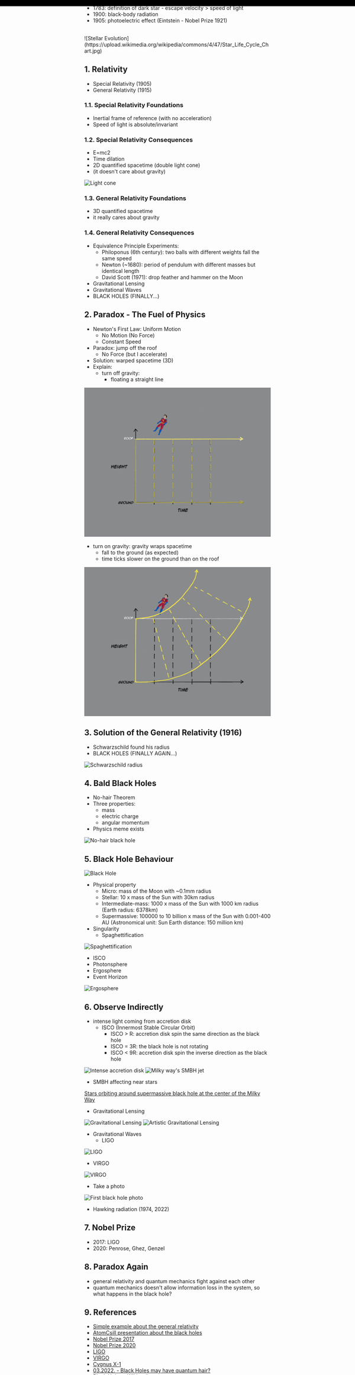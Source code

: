 <style>
.page-header {
  display: none;
}
/* ==============================================================================================
This copyright notice must be kept untouched in the stylesheet at all times.
The original version of this stylesheet and the associated (x)html
is available at http://www.script-tutorials.com/night-sky-with-twinkling-stars/
Copyright (c) Script Tutorials. All rights reserved.
This stylesheet and the associated (x)html may be modified in any way to fit your requirements.
================================================================================================= */

@keyframes move-twink-back {
    from {background-position:0 0;}
    to {background-position:-10000px 5000px;}
}
@-webkit-keyframes move-twink-back {
    from {background-position:0 0;}
    to {background-position:-10000px 5000px;}
}
@-moz-keyframes move-twink-back {
    from {background-position:0 0;}
    to {background-position:-10000px 5000px;}
}
@-ms-keyframes move-twink-back {
    from {background-position:0 0;}
    to {background-position:-10000px 5000px;}
}

@keyframes move-clouds-back {
    from {background-position:0 0;}
    to {background-position:10000px 0;}
}
@-webkit-keyframes move-clouds-back {
    from {background-position:0 0;}
    to {background-position:10000px 0;}
}
@-moz-keyframes move-clouds-back {
    from {background-position:0 0;}
    to {background-position:10000px 0;}
}
@-ms-keyframes move-clouds-back {
    from {background-position: 0;}
    to {background-position:10000px 0;}
}

.stars, .twinkling {
  position:absolute;
  top:0;
  left:0;
  right:0;
  bottom:0;
  width:100%;
  height:300px;
  display:block;
}

.stars {
  background:#000 url(images/stars.png) repeat top center;
  background-attachment: fixed;
  z-index:0;
}

.twinkling{
  background:transparent url(images/twinkling.png) repeat top center;
  background-attachment: fixed;
  z-index:1;

  -moz-animation:move-twink-back 200s linear infinite;
  -ms-animation:move-twink-back 200s linear infinite;
  -o-animation:move-twink-back 200s linear infinite;
  -webkit-animation:move-twink-back 200s linear infinite;
  animation:move-twink-back 200s linear infinite;
}

.main-content {
  margin-top: 300px;
}

</style>
<div class="stars"></div>
<div class="twinkling"></div>

# Black Holes

![Milky Way Panorama](https://upload.wikimedia.org/wikipedia/commons/9/9e/Milky_Way_Arch.jpg)

## 0. Prepare for the big moment

![Crab Nebula](https://upload.wikimedia.org/wikipedia/commons/thumb/0/00/Crab_Nebula.jpg/375px-Crab_Nebula.jpg)

- 1054: SN 1054 - Crab Nebula
- 1676: First measure the speed of light
- 1783: definition of dark star - escape velocity > speed of light
- 1900: black-body radiation
- 1905: photoelectric effect (Eintstein - Nobel Prize 1921)

<br/>
![Stellar Evolution](https://upload.wikimedia.org/wikipedia/commons/4/47/Star_Life_Cycle_Chart.jpg)
<br/>

## 1. Relativity

- Special Relativity (1905)
- General Relativity (1915)

### 1.1. Special Relativity Foundations

- Inertial frame of reference (with no acceleration)
- Speed of light is absolute/invariant

### 1.2. Special Relativity Consequences

- E=mc2
- Time dilation
- 2D quantified spacetime (double light cone)
- (it doesn't care about gravity)

![Light cone](https://upload.wikimedia.org/wikipedia/commons/1/16/World_line.svg)

### 1.3. General Relativity Foundations

- 3D quantified spacetime
- it really cares about gravity

### 1.4. General Relativity Consequences

- Equivalence Principle Experiments:
  - Philoponus (6th century): two balls with different weights fall the same speed
  - Newton (~1680): period of pendulum with different masses but identical length
  - David Scott (1971): drop feather and hammer on the Moon
- Gravitational Lensing
- Gravitational Waves
- BLACK HOLES (FINALLY...)

## 2. Paradox - The Fuel of Physics

- Newton's First Law: Uniform Motion
  - No Motion (No Force)
  - Constant Speed
- Paradox: jump off the roof
  - No Force (but I accelerate)
- Solution: warped spacetime (3D)
- Explain:
  - turn off gravity:
    - floating a straight line

![gravity-off](images/bh-1.png)

  - turn on gravity: gravity wraps spacetime
    - fall to the ground (as expected)
    - time ticks slower on the ground than on the roof

![gravity-on](images/bh-2.png)

## 3. Solution of the General Relativity (1916)

- Schwarzschild found his radius
- BLACK HOLES (FINALLY AGAIN...)

![Schwarzschild radius](https://upload.wikimedia.org/wikipedia/commons/thumb/8/82/Black_hole_details.svg/220px-Black_hole_details.svg.png)

## 4. Bald Black Holes

- No-hair Theorem
- Three properties:
  - mass
  - electric charge
  - angular momentum
- Physics meme exists

![No-hair black hole](https://www.hollywoodreporter.com/wp-content/uploads/2011/10/doh_a.jpg?w=681&h=383&crop=1)

## 5. Black Hole Behaviour

![Black Hole](https://cdn.mos.cms.futurecdn.net/56HmHbttAgfKELwqmqLRLc-1024-80.jpg.webp)

- Physical property
  - Micro: mass of the Moon with ~0.1mm radius
  - Stellar: 10 x mass of the Sun with 30km radius
  - Intermediate-mass: 1000 x  mass of the Sun with 1000 km radius (Earth radius: 6378km)
  - Supermassive: 100000 to 10 billion x  mass of the Sun with 0.001-400 AU (Astronomical unit: Sun Earth distance: 150 million km)
- Singularity
  - Spaghettification

![Spaghettification](https://upload.wikimedia.org/wikipedia/commons/f/ff/Spaghettification_%28from_NASA%27s_Imagine_the_Universe%21%29.png)

- ISCO
- Photonsphere
- Ergosphere
- Event Horizon

![Ergosphere](https://deepstash.com/_next/image?url=https%3A%2F%2Fd1dfxfqogsjixt.cloudfront.net%2F92268-1620913049.png&w=1920&q=75)

## 6. Observe Indirectly

- intense light coming from accretion disk
  - ISCO (Innermost Stable Circular Orbit)
    - ISCO > R: accretion disk spin the same direction as the black hole
    - ISCO = 3R: the black hole is not rotating
    - ISCO < 9R: accretion disk spin the inverse direction as the black hole

![Intense accretion disk](https://www.nasa.gov/sites/default/files/cygx1_ill.jpg)
![Milky way's SMBH jet](https://www.nasa.gov/sites/default/files/thumbnails/image/hubble_mwayjet_diagram.jpg)
- SMBH affecting near stars

[Stars orbiting around supermassive black hole at the center of the Milky Way](https://upload.wikimedia.org/wikipedia/commons/7/71/Simulation_of_the_orbits_of_stars_around_the_black_hole_at_the_centre_of_the_Milky_Way.webm)
- Gravitational Lensing

![Gravitational Lensing](https://upload.wikimedia.org/wikipedia/commons/0/03/Black_hole_lensing_web.gif)
![Artistic Gravitational Lensing](https://upload.wikimedia.org/wikipedia/commons/thumb/b/b2/20190410l.tif/lossy-page1-1200px-20190410l.tif.jpg)
- Gravitational Waves
  - LIGO

![LIGO](https://www.ligo.caltech.edu/system/media_files/binaries/271/original/Dual_detectors_with_arrow_and_stns_labeled.jpg?1453424757)
  - VIRGO

![VIRGO](https://upload.wikimedia.org/wikipedia/commons/5/55/Virgo_aerial_view_01.jpg)
- Take a photo

![First black hole photo](https://upload.wikimedia.org/wikipedia/commons/thumb/4/4f/Black_hole_-_Messier_87_crop_max_res.jpg/360px-Black_hole_-_Messier_87_crop_max_res.jpg)
- Hawking radiation (1974, 2022)

## 7. Nobel Prize
- 2017: LIGO
- 2020: Penrose, Ghez, Genzel

## 8. Paradox Again
- general relativity and quantum mechanics fight against each other
- quantum mechanics doesn't allow information loss in the system, so what happens in the black hole?

## 9. References
- [Simple example about the general relativity](https://vis.sciencemag.org/generalrelativity/)
- [AtomCsill presentation about the black holes](https://youtu.be/rToQgaiMy4M)
- [Nobel Prize 2017](https://www.nobelprize.org/prizes/physics/2017/summary/)
- [Nobel Prize 2020](https://www.nobelprize.org/prizes/physics/2020/summary/)
- [LIGO](https://www.ligo.caltech.edu/)
- [VIRGO](https://www.virgo-gw.eu/)
- [Cygnus X-1](https://en.wikipedia.org/wiki/Cygnus_X-1)
- [03.2022. - Black Holes may have quantum hair?](https://www.livescience.com/black-hole-quantum-hair)
- [Black Holes - Wikipedia](https://en.wikipedia.org/wiki/Black_hole)
- [Spaghettification - Wikipedia](https://en.wikipedia.org/wiki/Spaghettification)
